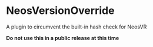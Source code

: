 # NeosVersionOverride
A plugin to circumvent the built-in hash check for NeosVR

**Do not use this in a public release at this time**
